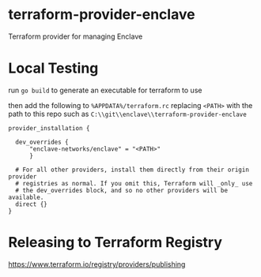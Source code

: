 # terraform-provider-enclave
Terraform provider for managing Enclave


# Local Testing
run `go build` to generate an executable for terraform to use

then add the following to `%APPDATA%/terraform.rc` replacing `<PATH>` with the path to this repo such as `C:\\git\\enclave\\terraform-provider-enclave`

```
provider_installation {

  dev_overrides {
      "enclave-networks/enclave" = "<PATH>"
      }

  # For all other providers, install them directly from their origin provider
  # registries as normal. If you omit this, Terraform will _only_ use
  # the dev_overrides block, and so no other providers will be available.
  direct {}
}
```

# Releasing to Terraform Registry
https://www.terraform.io/registry/providers/publishing